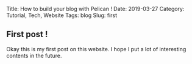 Title: How to build your blog with Pelican !
Date: 2019-03-27
Category: Tutorial, Tech, Website
Tags: blog
Slug: first


## First post !
Okay this is my first post on this website. I hope I put a lot of interesting contents in the future.


